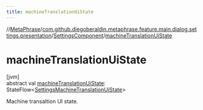 ```yaml
---
title: machineTranslationUiState
---
```

//[MetaPhrase](../../../index.html)/[com.github.diegoberaldin.metaphrase.feature.main.dialog.settings.presentation](../index.html)/[SettingsComponent](index.html)/[machineTranslationUiState](machine-translation-ui-state.html)



# machineTranslationUiState



[jvm]\
abstract val [machineTranslationUiState](machine-translation-ui-state.html): StateFlow&lt;[SettingsMachineTranslationUiState](../-settings-machine-translation-ui-state/index.html)&gt;



Machine transaltion UI state.




